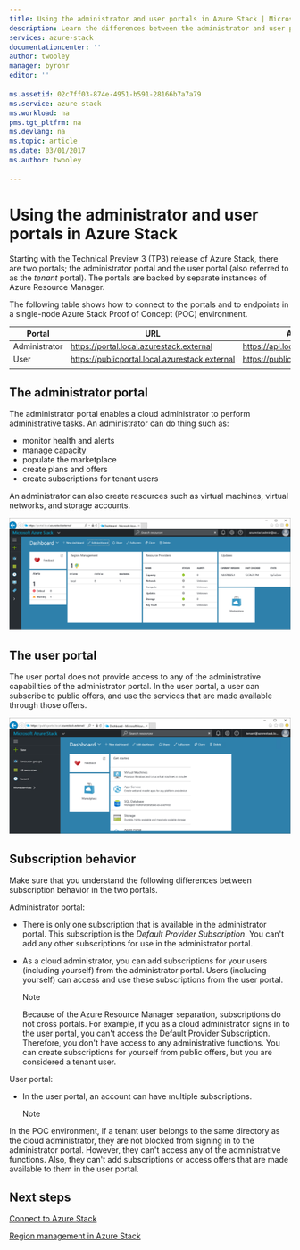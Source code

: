 ```yaml
---
title: Using the administrator and user portals in Azure Stack | Microsoft Docs
description: Learn the differences between the administrator and user portals in Azure Stack.
services: azure-stack
documentationcenter: ''
author: twooley
manager: byronr
editor: ''

ms.assetid: 02c7ff03-874e-4951-b591-28166b7a7a79
ms.service: azure-stack
ms.workload: na
pms.tgt_pltfrm: na
ms.devlang: na
ms.topic: article
ms.date: 03/01/2017
ms.author: twooley

---
```

# Using the administrator and user portals in Azure Stack
Starting with the Technical Preview 3 (TP3) release of Azure Stack, there are two portals; the administrator portal and the user portal (also referred to as the *tenant* portal). The portals are backed by separate instances of Azure Resource Manager.

The following table shows how to connect to the portals and to endpoints in a single-node Azure Stack Proof of Concept (POC) environment.

|  Portal | URL | API endpoint URL |   
| -------- | ------------- | ------- |  
| Administrator | https://portal.local.azurestack.external  | https://api.local.azurestack.external  |  
| User | https://publicportal.local.azurestack.external | https://publicapi.local.azurestack.external  |
| | |


## The administrator portal
The administrator portal enables a cloud administrator to perform administrative tasks. An administrator can do thing such as:
* monitor health and alerts
* manage capacity
* populate the marketplace
* create plans and offers
* create subscriptions for tenant users

An administrator can also create resources such as virtual machines, virtual networks, and storage accounts.

 ![The administrator portal](media/azure-stack-manage-portals/image1.png)

 ## The user portal

 The user portal does not provide access to any of the administrative capabilities of the administrator portal. In the user portal, a user can subscribe to public offers, and use the services that are made available through those offers.

  ![The user portal](media/azure-stack-manage-portals/image2.png)
 
 ## Subscription behavior
 
 Make sure that you understand the following differences between subscription behavior in the two portals.

 Administrator portal:
* There is only one subscription that is available in the administrator portal. This subscription is the *Default Provider Subscription*. You can't add any other subscriptions for use in the administrator portal.
* As a cloud administrator, you can add subscriptions for your users (including yourself) from the administrator portal. Users (including yourself) can access and use these subscriptions from the user portal.

  >[!NOTE]
  Because of the Azure Resource Manager separation, subscriptions do not cross portals. For example, if you as a cloud administrator signs in to the user portal, you can't access the Default Provider Subscription. Therefore, you don't have access to any administrative functions. You can create subscriptions for yourself from public offers, but you are considered a tenant user.

User portal:
* In the user portal, an account can have multiple subscriptions.

  >[!NOTE]
In the POC environment, if a tenant user belongs to the same directory as the cloud administrator, they are not blocked from signing in to the administrator portal. However, they can't access any of the administrative functions. Also, they can't add subscriptions or access offers that are made available to them in the user portal.

## Next steps
[Connect to Azure Stack](azure-stack-connect-azure-stack.md)

[Region management in Azure Stack](azure-stack-region-management.md)
